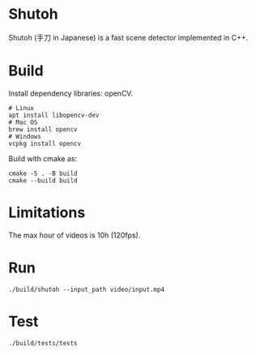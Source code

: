 # Shutoh
Shutoh (手刀 in Japanese) is a fast scene detector implemented in C++.

# Build
Install dependency libraries: openCV.
```
# Linux
apt install libopencv-dev
# Mac OS
brew install opencv
# Windows
vcpkg install opencv
```
Build with cmake as:
```
cmake -S . -B build
cmake --build build
```

# Limitations
The max hour of videos is 10h (120fps).

# Run
```
./build/shutoh --input_path video/input.mp4
```

# Test
```
./build/tests/tests
```